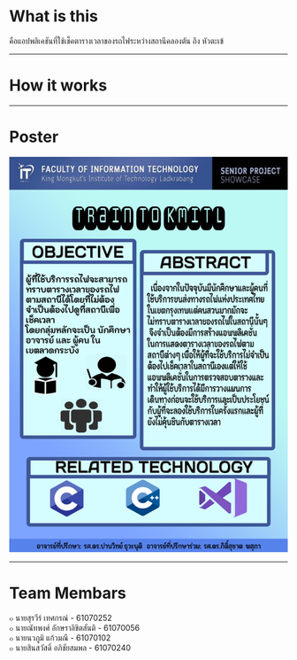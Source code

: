 # What is this

คือแอปพลิเคชันที่ใช้เช็คตารางเวลาของรถไฟระหว่างสถานีคลองตัน ถึง หัวตะเข้

---
# How it works
---
# Poster

![](poster.jpg)

---
# Team Membars
๐ นายสุรวีร์ เทศกรณ์ - 61070252<br>
๐ นายณัทพงศ์ อักษราลิขิตสันติ - 61070056<br>
๐ นายนวภูมิ แก้วมณี - 61070102<br>
๐ นายสินสวัสดิ์ อภิชัยสมพล - 61070240<br>
